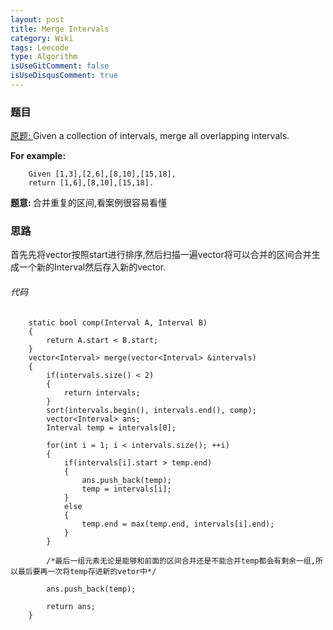 ```yaml
---
layout: post
title: Merge Intervals
category: Wiki
tags: Leecode
type: Algorithm
isUseGitComment: false
isUseDisqusComment: true
---
```


### 题目
[原题: ](//oj.leetcode.com/problems/merge-intervals/)Given a collection of intervals, merge all overlapping intervals.

<b>For example:</b>

		Given [1,3],[2,6],[8,10],[15,18],
		return [1,6],[8,10],[15,18].

<b>题意: </b>合并重复的区间,看案例很容易看懂

### 思路
首先先将vector按照start进行排序,然后扫描一遍vector将可以合并的区间合并生成一个新的Interval然后存入新的vector.

###### 代码

		static bool comp(Interval A, Interval B)
	    {
	        return A.start < B.start;
	    }
	    vector<Interval> merge(vector<Interval> &intervals) 
	    {
	        if(intervals.size() < 2)
	        {
	            return intervals;
	        }
	        sort(intervals.begin(), intervals.end(), comp);
	        vector<Interval> ans;
	        Interval temp = intervals[0];
	        
	        for(int i = 1; i < intervals.size(); ++i)
	        {
	            if(intervals[i].start > temp.end)
	            {
	                ans.push_back(temp);
	                temp = intervals[i];
	            }
	            else
	            {
	                temp.end = max(temp.end, intervals[i].end);
	            }
	        }

	        /*最后一组元素无论是能够和前面的区间合并还是不能合并temp都会有剩余一组,所以最后要再一次将temp存进新的vetor中*/
	        
	        ans.push_back(temp);     

	        return ans;
	    }